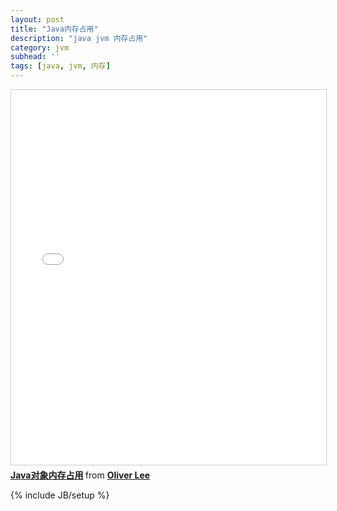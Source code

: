 ```yaml
---
layout: post
title: "Java内存占用"
description: "java jvm 内存占用"
category: jvm
subhead: ''
tags: [java, jvm, 内存]
---
```


<iframe src="//www.slideshare.net/slideshow/embed_code/37390750" width="800" height="600" frameborder="0" marginwidth="0" marginheight="0" scrolling="no" style="border:1px solid #CCC; border-width:1px; margin-bottom:5px; max-width: 100%;" allowfullscreen> </iframe> <div style="margin-bottom:5px"> <strong> <a href="https://www.slideshare.net/ol_beta/java-37390750" title="Java对象内存占用" target="_blank">Java对象内存占用</a> </strong> from <strong><a href="http://www.slideshare.net/ol_beta" target="_blank">Oliver Lee</a></strong> </div>


{% include JB/setup %}
